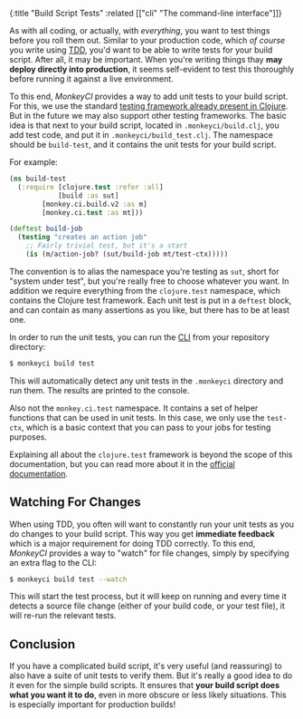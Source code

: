 {:title "Build Script Tests"
 :related [["cli" "The command-line interface"]]}

As with all coding, or actually, with *everything*, you want to test things
before you roll them out.  Similar to your production code, which *of course*
you write using [TDD](https://en.wikipedia.org/wiki/Test-driven_development),
you'd want to be able to write tests for your build script.  After all, it may
be important.  When you're writing things thay **may deploy directly into production**,
it seems self-evident to test this thoroughly before running it against a live
environment.

To this end, *MonkeyCI* provides a way to add unit tests to your build script.
For this, we use the standard [testing framework already present in
Clojure](https://clojure.github.io/clojure/clojure.test-api.html).  But
in the future we may also support other testing frameworks.  The basic idea
is that next to your build script, located in `.monkeyci/build.clj`, you add
test code, and put it in `.monkeyci/build_test.clj`.  The namespace should be
`build-test`, and it contains the unit tests for your build script.

For example:
```clojure
(ns build-test
  (:require [clojure.test :refer :all]
            [build :as sut]
	    [monkey.ci.build.v2 :as m]
	    [monkey.ci.test :as mt]))

(deftest build-job
  (testing "creates an action job"
    ;; Fairly trivial test, but it's a start
    (is (m/action-job? (sut/build-job mt/test-ctx)))))
```

The convention is to alias the namespace you're testing as `sut`, short for "system
under test", but you're really free to choose whatever you want.  In addition we
require everything from the `clojure.test` namespace, which contains the Clojure
test framework.  Each unit test is put in a `deftest` block, and can contain as
many assertions as you like, but there has to be at least one.

In order to run the unit tests, you can run the [CLI](cli/) from your repository
directory:
```bash
$ monkeyci build test
```

This will automatically detect any unit tests in the `.monkeyci` directory and
run them.  The results are printed to the console.

Also not the `monkey.ci.test` namespace.  It contains a set of helper functions that
can be used in unit tests.  In this case, we only use the `test-ctx`, which is a
basic context that you can pass to your jobs for testing purposes.

Explaining all about the `clojure.test` framework is beyond the scope of this
documentation, but you can read more about it in the [official
documentation](https://clojure.github.io/clojure/clojure.test-api.html).

## Watching For Changes

When using TDD, you often will want to constantly run your unit tests as you do
changes to your build script.  This way you get **immediate feedback** which is a major
requirement for doing TDD correctly.  To this end, *MonkeyCI* provides a way to
"watch" for file changes, simply by specifying an extra flag to the CLI:

```bash
$ monkeyci build test --watch
```

This will start the test process, but it will keep on running and every time it
detects a source file change (either of your build code, or your test file), it will
re-run the relevant tests.

## Conclusion

If you have a complicated build script, it's very useful (and reassuring) to also
have a suite of unit tests to verify them.  But it's really a good idea to do it
even for the simple build scripts.  It ensures that **your build script does what you
want it to do**, even in more obscure or less likely situations.  This is especially
important for production builds!